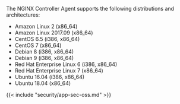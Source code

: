 The NGINX Controller Agent supports the following distributions and architectures:

- Amazon Linux 2 (x86_64)
- Amazon Linux 2017.09 (x86_64)
- CentOS 6.5 (i386, x86_64)
- CentOS 7 (x86_64)
- Debian 8 (i386, x86_64)
- Debian 9 (i386, x86_64)
- Red Hat Enterprise Linux 6 (i386, x86_64)
- Red Hat Enterprise Linux 7 (x86_64)
- Ubuntu 16.04 (i386, x86_64)
- Ubuntu 18.04 (x86_64)

{{< include "security/app-sec-oss.md" >}}

<!-- Do not remove. Keep this code at the bottom of the include -->
<!-- DOCS-515 -->